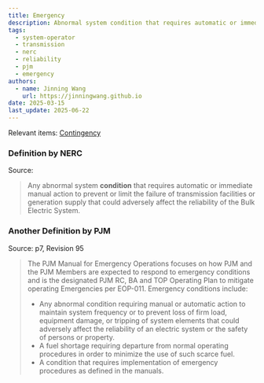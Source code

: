 ```yaml
---
title: Emergency
description: Abnormal system condition that requires automatic or immediate manual action.
tags:
  - system-operator
  - transmission
  - nerc
  - reliability
  - pjm
  - emergency
authors:
  - name: Jinning Wang
    url: https://jinningwang.github.io
date: 2025-03-15
last_update: 2025-06-22
---
```


Relevant items: [Contingency](/wiki/contingency)

### Definition by NERC

Source: <d-cite key="nerc2024glossary"></d-cite>

> Any abnormal system **condition** that requires automatic or immediate manual action to prevent or limit the failure of transmission facilities or generation supply that could adversely affect the reliability of the Bulk Electric System.

### Another Definition by PJM

Source: <d-cite key="pjm2025m13"></d-cite> p7, Revision 95

> The PJM Manual for Emergency Operations focuses on how PJM and the PJM Members are expected to respond to emergency conditions and is the designated PJM RC, BA and TOP Operating Plan to mitigate operating Emergencies per EOP-011. Emergency conditions include:
>
> - Any abnormal condition requiring manual or automatic action to maintain system frequency or to prevent loss of firm load, equipment damage, or tripping of system elements that could adversely affect the reliability of an electric system or the safety of persons or property.
> - A fuel shortage requiring departure from normal operating procedures in order to minimize the use of such scarce fuel.
> - A condition that requires implementation of emergency procedures as defined in the manuals.
